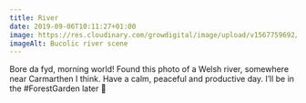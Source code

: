 ```yaml
---
title: River
date: 2019-09-06T10:11:27+01:00
image: https://res.cloudinary.com/growdigital/image/upload/v1567759692/river-IMG_7180.jpg
imageAlt: Bucolic river scene
---
```


Bore da fyd, morning world! Found this photo of a Welsh river, somewhere near Carmarthen I think. Have a calm, peaceful and productive day. I’ll be in the #ForestGarden later 🙂
